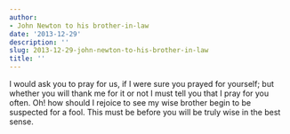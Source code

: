 ```yaml
---
author:
- John Newton to his brother-in-law
date: '2013-12-29'
description: ''
slug: 2013-12-29-john-newton-to-his-brother-in-law
title: ''
---
```

I would ask you to pray for us, if I were sure you prayed for yourself; but whether you will thank me for it or not I must tell you that I pray for you often. Oh! how should I rejoice to see my wise brother begin to be suspected for a fool. This must be before you will be truly wise in the best sense.



